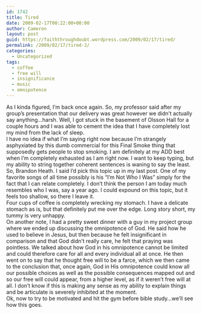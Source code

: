 ```yaml
---
id: 1742
title: Tired
date: 2009-02-17T00:22:00+00:00
author: Cameron
layout: post
guid: https://faiththroughdoubt.wordpress.com/2009/02/17/tired/
permalink: /2009/02/17/tired-2/
categories:
  - Uncategorized
tags:
  - coffee
  - free will
  - insignificance
  - music
  - omnipotence
---
```

As I kinda figured, I’m back once again. So, my professor said after my group’s presentation that our delivery was great however we didn’t actually say anything…harsh. Well, I got stuck in the basement of Olsson Hall for a couple hours and I was able to cement the idea that I have completely lost my mind from the lack of sleep.  
I have no idea if what I’m saying right now because I’m strangely asphyxiated by this dumb commercial for this Final Smoke thing that supposedly gets people to stop smoking. I am definitely at my ADD best when I’m completely exhausted as I am right now. I want to keep typing, but my ability to string together coherent sentences is waning to say the least.  
So, Brandon Heath. I said I’d pick this topic up in my last post. One of my favorite songs of all time possibly is his “I’m Not Who I Was” simply for the fact that I can relate completely. I don’t think the person I am today much resembles who I was, say a year ago. I could expound on this topic, but it feels too shallow, so there I leave it.  
Four cups of coffee is completely wrecking my stomach. I have a delicate stomach as is, but that definitely put me over the edge. Long story short, my tummy is very unhappy.  
On another note, I had a pretty sweet dinner with a guy in my project group where we ended up discussing the omnipotence of God. He said how he used to believe in Jesus, but then because he felt insignificant in comparison and that God didn’t really care, he felt that praying was pointless. We talked about how God in his omnipotence cannot be limited and could therefore care for all and every individual all at once. He then went on to say that he thought free will to be a farce, which we then came to the conclusion that, once again, God in His omnipotence could know all our possible choices as well as the possible consequences mapped out and so our free will could appear, from a higher level, as if it weren’t free will at all. I don’t know if this is making any sense as my ability to explain things and be articulate is severely inhibited at the moment.  
Ok, now to try to be motivated and hit the gym before bible study…we’ll see how this goes.